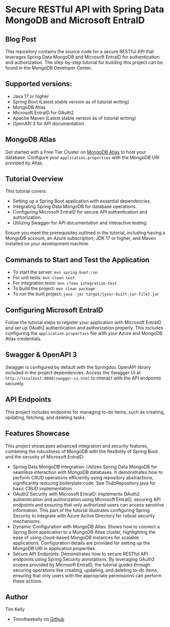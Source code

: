 # Secure RESTful API with Spring Data MongoDB and Microsoft EntraID

## Blog Post

This repository contains the source code for a secure RESTful API that leverages Spring Data MongoDB and Microsoft EntraID for authentication and authorization. The step-by-step tutorial for building this project can be found in the MongoDB Developer Center.

## Supported versions:

- Java 17 or higher
- Spring Boot (Latest stable version as of tutorial writing)
- MongoDB Atlas
- Microsoft EntraID for OAuth2
- Apache Maven (Latest stable version as of tutorial writing)
- OpenAPI 3 for API documentation

## MongoDB Atlas

Get started with a Free Tier Cluster on [MongoDB Atlas](https://www.mongodb.com/cloud/atlas) to host your database. Configure your `application.properties` with the MongoDB URI provided by Atlas.

## Tutorial Overview

This tutorial covers:

- Setting up a Spring Boot application with essential dependencies.
- Integrating Spring Data MongoDB for database operations.
- Configuring Microsoft EntraID for secure API authentication and authorization.
- Utilizing Swagger for API documentation and interactive testing.

Ensure you meet the prerequisites outlined in the tutorial, including having a MongoDB account, an Azure subscription, JDK 17 or higher, and Maven installed on your development machine.

## Commands to Start and Test the Application

- To start the server: `mvn spring-boot:run`
- For unit tests: `mvn clean test`
- For integration tests: `mvn clean integration-test`
- To build the project: `mvn clean package`
- To run the built project: `java -jar target/{your-built-jar-file}.jar`

## Configuring Microsoft EntraID

Follow the tutorial steps to register your application with Microsoft EntraID and set up OAuth2 authentication and authorization properly. This includes configuring the `application.properties` file with your Azure and MongoDB Atlas credentials.

## Swagger & OpenAPI 3

Swagger is configured by default with the Springdoc OpenAPI library included in the project dependencies. Access the Swagger UI at `http://localhost:8080/swagger-ui.html` to interact with the API endpoints securely.

## API Endpoints

This project includes endpoints for managing to-do items, such as creating, updating, fetching, and deleting tasks.

## Features Showcase
This project showcases advanced integration and security features, combining the robustness of MongoDB with the flexibility of Spring Boot and the security of Microsoft EntraID:
- Spring Data MongoDB Integration: Utilizes Spring Data MongoDB for seamless interaction with MongoDB databases. It demonstrates how to perform CRUD operations efficiently using repository abstractions, significantly reducing boilerplate code. See TodoRepository.java for basic CRUD implementation.
- OAuth2 Security with Microsoft EntraID: Implements OAuth2 authentication and authorization using Microsoft EntraID, securing API endpoints and ensuring that only authorized users can access sensitive information. This part of the tutorial illustrates configuring Spring Security to integrate with Azure Active Directory for robust security mechanisms.
- Dynamic Configuration with MongoDB Atlas: Shows how to connect a Spring Boot application to a MongoDB Atlas cluster, highlighting the ease of using cloud-based MongoDB instances for scalable applications. Configuration details are provided for setting up the MongoDB URI in application.properties.
- Secure API Endpoints: Demonstrates how to secure RESTful API endpoints using Spring Security annotations. By leveraging OAuth2 scopes provided by Microsoft EntraID, the tutorial guides through securing operations like creating, updating, and deleting to-do items, ensuring that only users with the appropriate permissions can perform these actions.

## Author
Tim Kelly
- Timotheekelly on [Github](https://github.com/timotheekelly)
